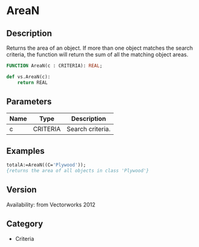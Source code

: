 # AreaN

## Description
Returns the area of an object. If more than one object matches the search criteria, the function will return the sum of all the matching object areas.

```pascal
FUNCTION AreaN(c : CRITERIA): REAL;
```

```python
def vs.AreaN(c):
    return REAL
```

## Parameters
|Name|Type|Description|
|---|---|---|
|c|CRITERIA|Search criteria.|

## Examples
```pascal
totalA:=AreaN((C='Plywood'));
{returns the area of all objects in class 'Plywood'}
```

## Version
Availability: from Vectorworks 2012

## Category
* Criteria

